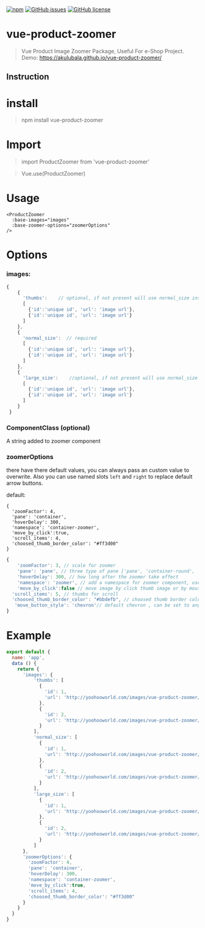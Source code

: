 
[![npm](https://img.shields.io/npm/dt/vue-product-zoomer.svg)](https://www.npmjs.com/package/vue-product-zoomer)
[![GitHub issues](https://img.shields.io/github/issues/akulubala/vue-product-zoomer.svg)](https://github.com/akulubala/vue-product-zoomer/issues)
[![GitHub license](https://img.shields.io/github/license/akulubala/vue-product-zoomer.svg)](https://github.com/akulubala/vue-product-zoomer/blob/master/LICENSE)

# vue-product-zoomer

>  Vue Product Image Zoomer Package, Useful For e-Shop Project.
>  Demo: https://akulubala.github.io/vue-product-zoomer/

## Instruction 

# install 
> npm install vue-product-zoomer

# Import
> import ProductZoomer from 'vue-product-zoomer'

> Vue.use(ProductZoomer)

# Usage
```
<ProductZoomer
  :base-images="images"
  :base-zoomer-options="zoomerOptions"
/>
```

# Options

### images:
```javascript
{                                               
    {                                                           
      'thumbs':    // optional, if not present will use normal_size instead                           
      [                                        
        {'id':'unique id', 'url': 'image url'},
        {'id':'unique id', 'url': 'image url'} 
      ]                                         
    },                                             
    {                                             
      'normal_size':  // required                          
      [                                             
        {'id':'unique id', 'url': 'image url'},      
        {'id':'unique id', 'url': 'image url'}       
      ]                                               
    },                                                
    {                                                 
      'large_size':    //optional, if not present will use normal_size instead                              
      [                                               
        {'id':'unique id', 'url': 'image url'},       
        {'id':'unique id', 'url': 'image url'}                  
      ]                                        
    }                                          
 }               
```
### ComponentClass  (optional)

A string added to zoomer component
### zoomerOptions
there have there default values, you can always pass an custom value to overwrite.
Also you can use named slots `left` and `right` to replace default arrow buttons.

default: 
```
{
  'zoomFactor': 4,
  'pane': 'container',
  'hoverDelay': 300,
  'namespace': 'container-zoomer',
  'move_by_click':true,
  'scroll_items': 4,
  'choosed_thumb_border_color': "#ff3d00"
}
```


```javascript
{
	'zoomFactor': 3, // scale for zoomer
	'pane': 'pane', // three type of pane ['pane', 'container-round', 'container']
	'hoverDelay': 300, // how long after the zoomer take effect
	'namespace': 'zoomer', // add a namespace for zoomer component, useful when on page have mutiple zoomer 
	'move_by_click':false // move image by click thumb image or by mouseover
  'scroll_items': 5, // thumbs for scroll
  'choosed_thumb_border_color': "#bbdefb", // choosed thumb border color
   'move_button_style': 'chevron'// default chevron , can be set to angle-double
}
```
# Example
```javascript
export default {
  name: 'app',
  data () {
    return {
      'images': {
          'thumbs': [
            {
              'id': 1,
              'url': 'http://yoohooworld.com/images/vue-product-zoomer/images/thumbs/1.jpeg'
            },
            {
              'id': 2,
              'url': 'http://yoohooworld.com/images/vue-product-zoomer/images/thumbs/2.jpeg'
            }
          ],
          'normal_size': [
            {
              'id': 1,
              'url': 'http://yoohooworld.com/images/vue-product-zoomer/images/normal_size/1.jpeg'
            },
            {
              'id': 2,
              'url': 'http://yoohooworld.com/images/vue-product-zoomer/images/normal_size/2.jpeg'
            }
          ],
          'large_size': [
            {
              'id': 1,
              'url': 'http://yoohooworld.com/images/vue-product-zoomer/images/large_size/1.jpeg'
            },
            {
              'id': 2,
              'url': 'http://yoohooworld.com/images/vue-product-zoomer/images/large_size/2.jpeg'
            }
          ]
      },
      'zoomerOptions': {
        'zoomFactor': 4,
        'pane': 'container',
        'hoverDelay': 300,
        'namespace': 'container-zoomer',
        'move_by_click':true,
        'scroll_items': 4,
        'choosed_thumb_border_color': "#ff3d00"
      }
    }
  }
}

```
